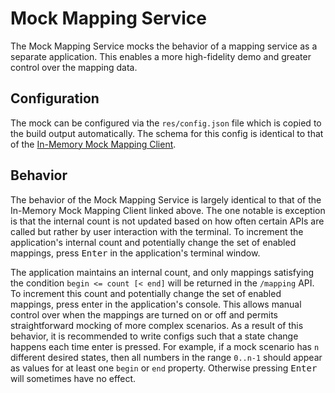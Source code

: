 # Mock Mapping Service

The Mock Mapping Service mocks the behavior of a mapping service as a separate application. This enables a more high-fidelity demo and greater control over the mapping data.

## Configuration

The mock can be configured via the `res/config.json` file which is copied to the build output automatically. The schema for this config is identical to that of the [In-Memory Mock Mapping Client](../../mapping_clients/in_memory_mock_mapping_client/README.md).

## Behavior

The behavior of the Mock Mapping Service is largely identical to that of the In-Memory Mock Mapping Client linked above. The one notable is exception is that the internal count is not updated based on how often certain APIs are called but rather by user interaction with the terminal. To increment the application's internal count and potentially change the set of enabled mappings, press <kbd>Enter</kbd> in the application's terminal window.

The application maintains an internal count, and only mappings satisfying the condition `begin <= count [< end]` will be returned in the `/mapping` API. To increment this count and potentially change the set of enabled mappings, press enter in the application's console. This allows manual control over when the mappings are turned on or off and permits straightforward mocking of more complex scenarios. As a result of this behavior, it is recommended to write configs such that a state change happens each time enter is pressed. For example, if a mock scenario has `n` different desired states, then all numbers in the range `0..n-1` should appear as values for at least one `begin` or `end` property. Otherwise pressing <kbd>Enter</kbd> will sometimes have no effect.
